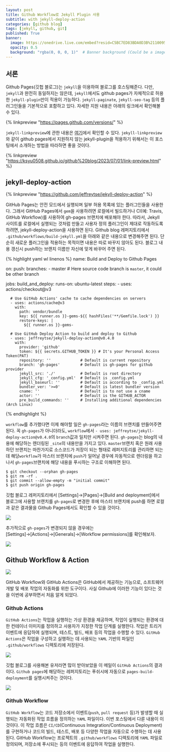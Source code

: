 ```yaml
---
layout: post
title: Github Workflow로 Jekyll Plugin 사용
subtitle: with jekyll-deploy-action
categories: [github blog]
tags: [jekyll, github, git]
published: True
banner:
  image: https://onedrive.live.com/embed?resid=C5BC7ED83BDA0D3B%2110095&authkey=%21AEvFnzc7muyless&width=900&height=300
  opacity: 0.5
  background: "rgba(0, 0, 0, 1)"  # Banner background (Could be a image)
---
```


## 서론

Github Pages(깃헙 블로그)는 `jekyll`을 이용하여 블로그를 호스팅해준다. 다만, `jekyll`과 완전히 동일하지는 않은데, `jekyll`에서도 github pages가 자체적으로 허용한 `jekyll-plugin`만이 적용이 가능하다.  `jekyll-paginate`, `jekyll-seo-tag` 등의 플러그인들을 기본적으로 포함하고 있다. 자세한 지원 내용은 아래의 링크에서 확인해볼 수 있다.

{% linkpreview "https://pages.github.com/versions/" %}

`jekyll-linkpreview`에 관한 내용은 [여기](https://ksyu0508.github.io/github%20blog/2023/07/01/link-preview.html)에서 확인할 수 있다. `jekyll-linkpreview`와 같이 github pages에서 지원하지 않는 jekyll-plugin을 적용하기 위해서는 이 포스팅에서 소개하는 방법을 따라하면 좋을 것이다.


{% linkpreview "https://ksyu0508.github.io/github%20blog/2023/07/01/link-preview.html" %}


##  jekyll-deploy-action

{% linkpreview "https://github.com/jeffreytse/jekyll-deploy-action" %}

GitHub Pages는 안전 모드에서 실행되며 일부 허용 목록에 있는 플러그인들을 사용한다. 그래서 GitHub Pages에서 `gem`을 사용하려면 로컬에서 빌드하거나 CI(예: Travis, GitHub Workflow)를 사용하여 gh-pages 브랜치에 배포해야 한다.
따라서, Jekyll 사이트를 로컬에서 실행되는 것처럼 만들고 사용자 정의 플러그인이 제대로 작동하도록 하려면, jekyll-deploy-action을 사용하면 된다.
Github blog 레퍼지토리에서 `.github/workflows/build-jekyll.yml`을 아래와 같은 내용으로 변경해주면 된다. 단순히 새로운 플러그인을 적용하는 목적이면 내용은 따로 바꾸지 않아도 된다. 블로그 내용 갱신시 push하는 브랜치 이름만 자신에 맞게 바꾸어 주면 된다.

{% highlight yaml wl linenos %}
name: Build and Deploy to Github Pages

on:
  push:
    branches:
      - master  # Here source code branch is `master`, it could be other branch

jobs:
  build_and_deploy:
    runs-on: ubuntu-latest
    steps:
      - uses: actions/checkout@v3

      # Use GitHub Actions' cache to cache dependencies on servers
      - uses: actions/cache@v3
        with:
          path: vendor/bundle
          key: ${{ runner.os }}-gems-${{ hashFiles('**/Gemfile.lock') }}
          restore-keys: |
            ${{ runner.os }}-gems-

      # Use GitHub Deploy Action to build and deploy to Github
      - uses: jeffreytse/jekyll-deploy-action@v0.4.0
        with:
          provider: 'github'
          token: ${{ secrets.GITHUB_TOKEN }} # It's your Personal Access Token(PAT)
          repository: ''             # Default is current repository
          branch: 'gh-pages'         # Default is gh-pages for github provider
          jekyll_src: './'           # Default is root directory
          jekyll_cfg: '_config.yml'  # Default is _config.yml
          jekyll_baseurl: ''         # Default is according to _config.yml
          bundler_ver: '>=0'         # Default is latest bundler version
          cname: ''                  # Default is to not use a cname
          actor: ''                  # Default is the GITHUB_ACTOR
          pre_build_commands: ''     # Installing additional dependencies (Arch Linux)
{% endhighlight %}

`workflow`를 추가했다면 이제 해야할 일은 `gh-pages`라는 이름의 브랜치를 만들어주면 된다. 꼭 `gh-pages`가 아니더라도, `workflow`에서 `- uses: jeffreytse/jekyll-deploy-action@v0.4.0`의 `branch`값과 일치만 시켜주면 된다. `gh-pages`는 blog의 내용에 해당하는 렌더링된 `_site`의 내용만을 가지고 있다. `master`브랜치 혹은 원래 사용하던 브랜치는 마찬가지로 소스코드가 저장이 되는 형태로 레퍼지토리를 관리하면 되는데 해당`workflow`가 마스터 브랜치에 `push`가 일어날 경우에 자동적으로 렌더링을 하고 나서 `gh-pages`브랜치에 해당 내용을 푸시하는 구조로 이해하면 된다.

``` git
$ git checkout --orphan gh-pages
$ git rm -rf .
$ git commit --allow-empty -m "initial commit"
$ git push origin gh-pages
```

깃헙 블로그 레퍼지토리에서 [Settings]→[Pages]→[Build and deployment]에서 블로그에 사용할 브랜치를 `gh-pages`로 변경한 후에 마스터 브랜치에 push를 하면 로컬과 같은 결과물을 Github Pages에서도 확인할 수 있을 것이다.

![](https://onedrive.live.com/embed?resid=C5BC7ED83BDA0D3B%2110092&authkey=%21AKgPYSmYts3U7xg&width=691&height=284)

추가적으로 `gh-pages`가 변경되지 않을 경우에는 [Settings]→[Actions]→[Generals]→[Workflow permissions]를 확인해보자.

![](https://onedrive.live.com/embed?resid=C5BC7ED83BDA0D3B%2110090&authkey=%21ABTfAmRkEN6srYs&width=784&height=297)

## Github Workflow & Action

![](https://onedrive.live.com/embed?resid=C5BC7ED83BDA0D3B%2110095&authkey=%21AEvFnzc7muyless&width=900&height=300)

GitHub Workflow와 GitHub Actions은 GitHub에서 제공하는 기능으로, 소프트웨어 개발 및 배포 작업의 자동화를 위한 도구이다. 사실 Github에 이러한 기능이 있다는 것을 이번에 공부하면서 처음 알게 되었다.

### Github Actions

`GitHub Actions`는 작업을 실행하는 가상 환경을 제공하며, 작업이 실행되는 환경에 대한 컨테이너 이미지를 정의하고 사용자가 지정한 작업 단계를 실행한다. 작업은 트리거 이벤트에 응답하여 실행되며, 테스트, 빌드, 배포 등의 작업을 수행할 수 있다. `GitHub Actions`은 작업을 구성하고 실행하는 데 사용되는 `YAML` 기반의 파일인 `.github/workflows` 디렉토리에 저장된다. 

![](https://onedrive.live.com/embed?resid=C5BC7ED83BDA0D3B%2110094&authkey=%21APuMdSHrjzyumbE&width=544&height=459)

깃헙 블로그를 사용해본 유저라면 많이 받아보았을 이 메일이 `GitHub Actions`의 결과이다. `Github pages`에 해당하는 레퍼지토리는 푸쉬시에 자동으로 `pages-build-deployment`를 실행시켜주는 것이다.

![](https://onedrive.live.com/embed?resid=C5BC7ED83BDA0D3B%2110097&authkey=%21AOA3X919V7OamlQ&width=640&height=324)

### Github Workflow

`GitHub Workflow`는 코드 저장소에서 이벤트(`push`, `pull request` 등)가 발생할 때 실행되는 자동화된 작업 흐름을 정의하는 `YAML` 파일이다. 이번 포스팅에서 다룬 내용이 이것이다. 이 작업 흐름은 `CI/CD`(Continuous Integration/Continuous Deployment)를 구현하거나 코드의 빌드, 테스트, 배포 등 다양한 작업을 자동으로 수행하는 데 사용된다. GitHub Workflow는 프로젝트의 `.github/workflows` 디렉토리에 `YAML` 파일로 정의되며, 저장소에 푸시되는 등의 이벤트에 응답하여 작업을 실행한다.




